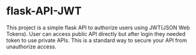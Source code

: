 # flask-API-JWT
This project is a simple flask API to authorize users using JWT(JSON Web Tokens). User can access public API directly but after login they needed token to use private APIs. This is a standard way to secure your API from unauthorize access.
